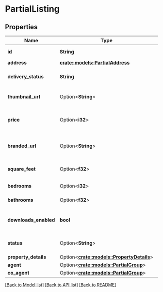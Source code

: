 # PartialListing

## Properties

Name | Type | Description | Notes
------------ | ------------- | ------------- | -------------
**id** | **String** | ID of the listing. | 
**address** | [**crate::models::PartialAddress**](PartialAddress.md) |  | 
**delivery_status** | **String** | Has the listing been delivered? | 
**thumbnail_url** | Option<**String**> | Thumbnail URL for the listing. | [optional]
**price** | Option<**i32**> | The price of the property in dollars. | [optional]
**branded_url** | Option<**String**> | URL for branded property website. | [optional]
**square_feet** | Option<**f32**> | Total number of square feet. | [optional]
**bedrooms** | Option<**i32**> | Number of bedrooms. | [optional]
**bathrooms** | Option<**f32**> | Number of bathrooms. | [optional]
**downloads_enabled** | **bool** | Are downloads enabled for this listing? | 
**status** | Option<**String**> | Sales status for the listing. | [optional]
**property_details** | Option<[**crate::models::PropertyDetails**](PropertyDetails.md)> |  | [optional]
**agent** | Option<[**crate::models::PartialGroup**](PartialGroup.md)> |  | [optional]
**co_agent** | Option<[**crate::models::PartialGroup**](PartialGroup.md)> |  | [optional]

[[Back to Model list]](../README.md#documentation-for-models) [[Back to API list]](../README.md#documentation-for-api-endpoints) [[Back to README]](../README.md)


